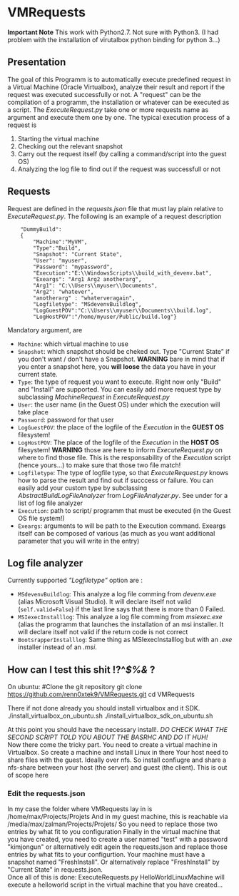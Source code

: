 # VMRequests 
**Important Note** This work with Python2.7. Not sure with Python3. (I had problem with the installation of virutalbox python binding for python 3...)
## Presentation
The goal of this Programm is to automatically execute predefined request in a Virtual Machine (Oracle Virtualbox), analyze their result and report if the request was executed successfully or not.
A "request" can be the compilation of a programm, the installation or whatever can be executed as a script.
The *ExecuteRequest.py* take one or more requests name as argument and execute them one by one. 
The typical execution process of a request is 
1. Starting the virtual machine 
2. Checking out the relevant snapshot 
3. Carry out the request itself (by calling a command/script into the guest OS)
4. Analyzing the log file to find out if the request was successfull or not 

## Requests
Request are defined in the *requests.json* file that must lay plain relative to *ExecuteRequest.py*. 
The following is an example of a request description 

```
    "DummyBuild":
	{
		"Machine":"MyVM",
		"Type":"Build",
		"Snapshot": "Current State",
		"User": "myuser",
		"Password": "mypassword",
		"Execution":"E:\\WindowsScripts\\build_with_devenv.bat",
		"Exeargs": "Arg1 Arg2 anotherarg",
		"Arg1": "C:\\Users\\myuser\\Documents",
		"Arg2": "whatever",
		"anotherarg" : "whaterveragain",
		"Logfiletype": "MSdevenvBuildlog",
		"LogGuestPOV":"C:\\Users\\myuser\\Documents\\build.log",
		"LogHostPOV":"/home/myuser/Public/build.log"}
```

		
		
Mandatory argument, are 
* `Machine`: which virtual machine to use
* `Snapshot`: which snapshot should be cheked out. Type "Current State" if you don't want / don't have a Snapshot. **WARNING** bare in mind that if you enter a snapshot here, you **will loose** the data you have in your current state.
* `Type`: the type of request you want to execute. Right now only "Build" and "Install" are supported. You can easily add more request type by subclassing *MachineRequest* in *ExecuteRequest.py*
* `User`: the user name (in the Guest OS) under which the execution will take place
* `Password`: password for that user
* `LogGuestPOV`: the place of the logfile of the *Execution* in the **GUEST OS** filesystem!
* `LogHostPOV`: The place of the logfile of the *Execution* in the **HOST OS** filesystem! **WARNING** those are here to inform *ExecuteRequest.py* on where to find those file. This is the responsability of the *Execution* script (hence yours...) to make sure that those two file match!
* `Logfiletype`: The type of logfile type, so that *ExecuteRequest.py* knows how to parse the result and find out if succcess or failure. You can easily add your custom type by subclassing *AbstractBuildLogFileAnalyzer* from *LogFileAnalyzer.py*. See under for a list of log file analyzer
* `Execution`: path to script/ programm that must be executed (in the Guest OS file system!) 
* `Exeargs`: arguments to will be path to the Execution command. Exeargs itself can be composed of various (as much as you want additional parameter that you will write in the entry)

## Log file analyzer 
Currently supported *"Logfiletype"* option are :
* `MSdevenvBuildlog`: This analyze a log file comming from *devenv.exe* (alias Microsoft Visual Studio). It will declare itself not valid (```self.valid=False```) if the last line says that there is more than 0 Failed.
* `MSIexecInstalllog`: This analyze a log file comming from *msiexec.exe* (alias the programm that launches the installation of an msi installer. It will declare itself not valid if the return code is not correct
* `BootsrapperInstalllog`: Same thing as MSIexecInstalllog but with an *.exe* installer instead of an *.msi*.  


## How can I test this shit !?^*$%&* ?
On ubuntu: 
    #Clone the git repository
    git clone https://github.com/renn0xtek9/VMRequests.git 
    cd VMRequests 

There if not done already you should install virtualbox and it SDK.
    ./install_virtualbox_on_ubuntu.sh
    ./install_virtualbox_sdk_on_ubuntu.sh
    
At this point you should have the necessary install!. *DO CHECK WHAT THE SECOND SCRIPT TOLD YOU ABOUT THE BASRHC AND DO IT HUH!*  
Now there come the tricky part. 
You need to create a virtual machine in Virtualbox. So create a machine and install Linux in there 
Your host need to share files with the guest. Ideally over nfs. So install confiugre and share a nfs-share between your host (the server) and guest (the client). This is out of scope here 
### Edit the requests.json
In my case the folder where VMRequests lay in is /home/max/Projects/Projets
And in my guest machine, this is reachable via /media/max/zalman/Projects/Projets/ 
So you need to replace those two entries by what fit to you configuration
Finally in the virtual machine that you have created, you need to create a user named "test" with a password "kimjongun" or alternatively edit agein the requests.json and replace those entries by what fits to your configurtion.
Your machine must have a snapshot named "FreshInstall". Or alternatively replace "FreshInstall" by "Current State" in requests.json.  
Once all of this is done:
    ExecuteRequests.py HelloWorldLinuxMachine
will execute a helloworld script in the virtual machine that you have created...



